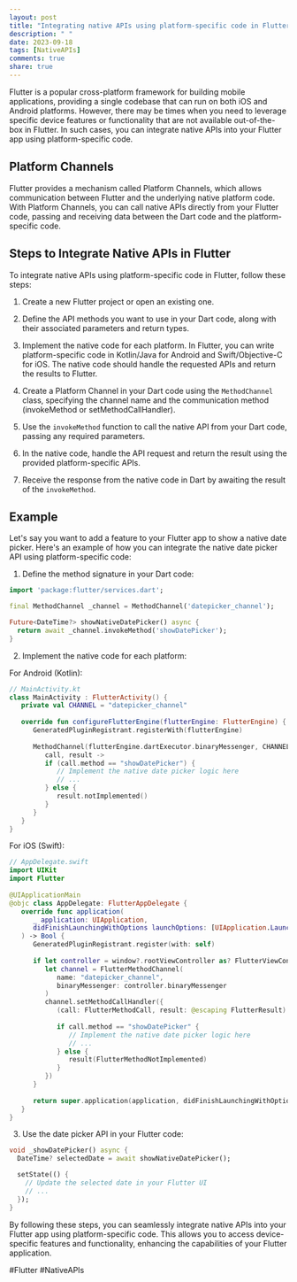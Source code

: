 ```yaml
---
layout: post
title: "Integrating native APIs using platform-specific code in Flutter."
description: " "
date: 2023-09-18
tags: [NativeAPIs]
comments: true
share: true
---
```


Flutter is a popular cross-platform framework for building mobile applications, providing a single codebase that can run on both iOS and Android platforms. However, there may be times when you need to leverage specific device features or functionality that are not available out-of-the-box in Flutter. In such cases, you can integrate native APIs into your Flutter app using platform-specific code.

## Platform Channels

Flutter provides a mechanism called Platform Channels, which allows communication between Flutter and the underlying native platform code. With Platform Channels, you can call native APIs directly from your Flutter code, passing and receiving data between the Dart code and the platform-specific code.

## Steps to Integrate Native APIs in Flutter

To integrate native APIs using platform-specific code in Flutter, follow these steps:

1. Create a new Flutter project or open an existing one.

2. Define the API methods you want to use in your Dart code, along with their associated parameters and return types.

3. Implement the native code for each platform. In Flutter, you can write platform-specific code in Kotlin/Java for Android and Swift/Objective-C for iOS. The native code should handle the requested APIs and return the results to Flutter.

4. Create a Platform Channel in your Dart code using the `MethodChannel` class, specifying the channel name and the communication method (invokeMethod or setMethodCallHandler).

5. Use the `invokeMethod` function to call the native API from your Dart code, passing any required parameters.

6. In the native code, handle the API request and return the result using the provided platform-specific APIs.

7. Receive the response from the native code in Dart by awaiting the result of the `invokeMethod`.

## Example

Let's say you want to add a feature to your Flutter app to show a native date picker. Here's an example of how you can integrate the native date picker API using platform-specific code:

1. Define the method signature in your Dart code:

```dart
import 'package:flutter/services.dart';

final MethodChannel _channel = MethodChannel('datepicker_channel');

Future<DateTime?> showNativeDatePicker() async {
  return await _channel.invokeMethod('showDatePicker');
}
```

2. Implement the native code for each platform:

For Android (Kotlin):

```kotlin
// MainActivity.kt
class MainActivity : FlutterActivity() {
   private val CHANNEL = "datepicker_channel"
 
   override fun configureFlutterEngine(flutterEngine: FlutterEngine) {
      GeneratedPluginRegistrant.registerWith(flutterEngine)
 
      MethodChannel(flutterEngine.dartExecutor.binaryMessenger, CHANNEL).setMethodCallHandler {
         call, result ->
         if (call.method == "showDatePicker") {
            // Implement the native date picker logic here
            // ...
         } else {
            result.notImplemented()
         }
      }
   }
}
```

For iOS (Swift):

```swift
// AppDelegate.swift
import UIKit
import Flutter
 
@UIApplicationMain
@objc class AppDelegate: FlutterAppDelegate {
   override func application(
      _ application: UIApplication,
      didFinishLaunchingWithOptions launchOptions: [UIApplication.LaunchOptionsKey: Any]?
   ) -> Bool {
      GeneratedPluginRegistrant.register(with: self)
 
      if let controller = window?.rootViewController as? FlutterViewController {
         let channel = FlutterMethodChannel(
            name: "datepicker_channel",
            binaryMessenger: controller.binaryMessenger
         )
         channel.setMethodCallHandler({
            (call: FlutterMethodCall, result: @escaping FlutterResult) -> Void in
 
            if call.method == "showDatePicker" {
               // Implement the native date picker logic here
               // ...
            } else {
               result(FlutterMethodNotImplemented)
            }
         })
      }
 
      return super.application(application, didFinishLaunchingWithOptions: launchOptions)
   }
}
```

3. Use the date picker API in your Flutter code:

```dart
void _showDatePicker() async {
  DateTime? selectedDate = await showNativeDatePicker();

  setState(() {
    // Update the selected date in your Flutter UI
    // ...
  });
}
```

By following these steps, you can seamlessly integrate native APIs into your Flutter app using platform-specific code. This allows you to access device-specific features and functionality, enhancing the capabilities of your Flutter application.

#Flutter #NativeAPIs